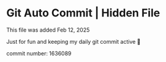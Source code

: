 # Git Auto Commit | Hidden File

This file was added Feb 12, 2025

Just for fun and keeping my daily git commit active 🤪

commit number: 1636089
